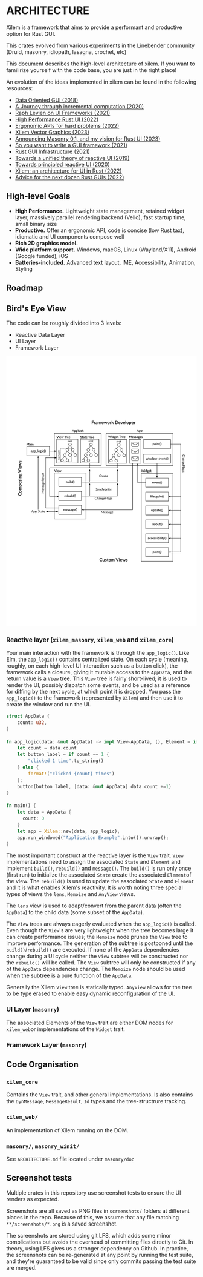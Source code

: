 # ARCHITECTURE
Xilem is a framework that aims to provide a performant and productive option for Rust GUI.

This crates evolved from various experiments in the Linebender community (Druid, masonry, idiopath, lasagna, crochet, etc)

This document describes the high-level architecture of xilem. If you want to familirize yourself with the code base, you are just in the right place!

An evolution of the ideas implemented in xilem can be found in the following resources:
- [Data Oriented GUI (2018)](https://www.youtube.com/watch?v=4YTfxresvS8)
- [A Journey through incremental computation (2020)](https://www.youtube.com/watch?v=DSuX-LIAU-I)
- [Raph Levien on UI Frameworks (2021)](https://www.youtube.com/watch?v=PwuwG2-0n3I)
- [High Performance Rust UI (2022)](https://www.youtube.com/watch?v=zVUTZlNCb8U)
- [Ergonomic APIs for hard problems (2022)](https://www.youtube.com/watch?v=Phk0C-kLlho&t=2706s)
- [Xilem Vector Graphics (2023)](https://www.youtube.com/watch?v=XjbVnwBtVEk)
- [Announcing Masonry 0.1, and my vision for Rust UI (2023)](https://poignardazur.github.io/2023/02/02/masonry-01-and-my-vision-for-rust-ui/)
- [So you want to write a GUI framework (2021)](https://www.cmyr.net/blog/gui-framework-ingredients.html)
- [Rust GUI Infrastructure (2021)](https://www.cmyr.net/blog/rust-gui-infra.html)
- [Towards a unified theory of reactive UI (2019)](https://raphlinus.github.io/ui/druid/2019/11/22/reactive-ui.html)
- [Towards principled reactive UI (2020)](https://raphlinus.github.io/rust/druid/2020/09/25/principled-reactive-ui.html)
- [Xilem: an architecture for UI in Rust (2022)](https://raphlinus.github.io/rust/gui/2022/05/07/ui-architecture.html)
- [Advice for the next dozen Rust GUIs (2022)](https://raphlinus.github.io/rust/gui/2022/07/15/next-dozen-guis.html)

## High-level Goals
- **High Performance.** Lightweight state management, retained widget layer, massively parallel rendering backend (Vello), fast startup time, small binary size
- **Productive.** Offer an ergonomic API, code is concise (low Rust tax), idiomatic and UI components compose well
- **Rich 2D graphics model.**
- **Wide platform support.** Windows, macOS, Linux (Wayland/X11), Android (Google funded), iOS
- **Batteries-included.** Advanced text layout, IME, Accessibility, Animation, Styling

## Roadmap
<!-- TODO -->

## Bird's Eye View
The code can be roughly divided into 3 levels:
- Reactive Data Layer
- UI Layer
- Framework Layer

![The Xilem architectural overview](./docs/assets/xilem-architecture.svg)

### Reactive layer (`xilem_masonry`,  `xilem_web` and `xilem_core`)

Your main interaction with the framework is through the `app_logic()`. Like Elm, the `app_logic()` contains centralized state. On each cycle (meaning, roughly, on each high-level UI interaction such as a button click), the framework calls a closure, giving it mutable access to the `AppData`, and the return value is a `View` tree. This `View` tree is fairly short-lived; it is used to render the UI, possibly dispatch some events, and be used as a reference for diffing by the next cycle, at which point it is dropped. You pass the `app_logic()` to the framework (represented by `Xilem`) and then use it to create the window and run the UI.

```rust
struct AppData {
    count: u32,
}

fn app_logic(data: &mut AppData) -> impl View<AppData, (), Element = impl Widget> {
    let count = data.count
    let button_label = if count == 1 {
        "clicked 1 time".to_string()
    } else {
        format!("clicked {count} times")
    };
    button(button_label, |data: &mut AppData| data.count +=1)
}

fn main() {
    let data = AppData {
      count: 0
    }
    let app = Xilem::new(data, app_logic);
    app.run_windowed("Application Example".into()).unwrap();
}
```
The most important construct at the reactive layer is the `View` trait. `View` implementations need to assign the associated `State` and `Element` and implement `build()`, `rebuild()` and `message()`. The `build()` is run only once (first run) to initialize the associated `State` create the associated `Element`of the view. The `rebuild()` is used to update the associated `State` and `Element` and it is what enables Xilem's reactivity. It is worth noting three special types of views the `lens`, `Memoize` and `AnyView` views. 

The `lens` view is used to adapt/convert from the parent data (often the `AppData`) to the child data (some subset of the `AppData`).

The `View` trees are always eagerly evaluated when the `app_logic()` is called. Even though the `View`'s are very lightweight when the tree becomes large it can create performance issues; the `Memoize` node prunes the `View` tree to improve performance. The generation of the subtree is postponed until the `build()`/`rebuild()` are executed. If none of the `AppData` dependencies change during a UI cycle neither the `View` subtree will be constructed nor the `rebuild()` will be called. The `View` subtree will only be constructed if any of the `AppData` dependencies change. The `Memoize` node should be used when the subtree is a pure function of the `AppData`.

Generally the Xilem `View` tree is statically typed. `AnyView` allows for the tree to be type erased to enable easy dynamic reconfiguration of the UI. 

### UI Layer (`masonry`)
The associated Elements of the `View` trait are either DOM nodes for `xilem_web`or implementations of the `Widget` trait.

### Framework Layer (`masonry`)

## Code Organisation
### `xilem_core`
Contains the `View` trait, and other general implementations. Is also contains the `DynMessage`, `MessageResult`, `Id` types and the tree-structrure tracking.

### `xilem_web/`
An implementation of Xilem running on the DOM.

### `masonry/`, `masonry_winit/`
See `ARCHITECTURE.md` file located under `masonry/doc`

## Screenshot tests

Multiple crates in this repository use screenshot tests to ensure the UI renders as expected.

Screenshots are all saved as PNG files in `screenshots/` folders at different places in the repo.
Because of this, we assume that any file matching `**/screenshots/*.png` is a saved screenshot.

The screenshots are stored using git LFS, which adds some minor complications but avoids the overhead of committing files directly to Git.
In theory, using LFS gives us a stronger dependency on Github.
In practice, the screenshots can be re-generated at any point by running the test suite, and they're guaranteed to be valid since only commits passing the test suite are merged.
